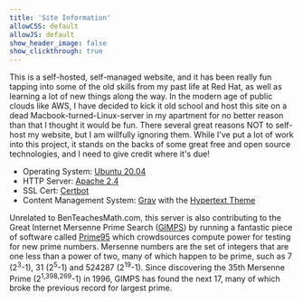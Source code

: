 ```yaml
---
title: 'Site Information'
allowCSS: default
allowJS: default
show_header_image: false
show_clickthrough: true
---
```


This is a self-hosted, self-managed website, and it has been really fun tapping into some of the old skills from my past life at Red Hat, as well as learning a lot of new things along the way. In the modern age of public clouds like AWS, I have decided to kick it old school and host this site on a dead Macbook-turned-Linux-server in my apartment for no better reason than that I thought it would be fun. There several great reasons NOT to self-host my website, but I am willfully ignoring them. While I've put a lot of work into this project, it stands on the backs of some great free and open source technologies, and I need to give credit where it's due!
* Operating System: [Ubuntu 20.04](https://ubuntu.com/)
* HTTP Server: [Apache 2.4](https://www.apache.org/)
* SSL Cert: [Certbot](https://certbot.eff.org/)
* Content Management System: [Grav](https://getgrav.org/) with the [Hypertext Theme](http://hypertext.artofthesmart.com/)

Unrelated to BenTeachesMath.com, this server is also contributing to the Great Internet Mersenne Prime Search ([GIMPS](https://www.mersenne.org/)) by running a fantastic piece of software called [Prime95](https://en.wikipedia.org/wiki/Prime95) which crowdsources compute power for testing for new prime numbers. Mersenne numbers are the set of integers that are one less than a power of two, many of which happen to be prime, such as 7 (2<sup>3</sup>-1), 31 (2<sup>5</sup>-1) and 524287 (2<sup>19</sup>-1). Since discovering the 35th Mersenne Prime (2<sup>1,398,269</sup>-1) in 1996, GIMPS has found the next 17, many of which broke the previous record for largest prime.